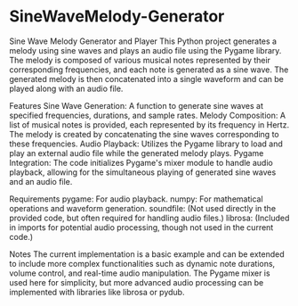 # SineWaveMelody-Generator
Sine Wave Melody Generator and Player
This Python project generates a melody using sine waves and plays an audio file using the Pygame library. The melody is composed of various musical notes represented by their corresponding frequencies, and each note is generated as a sine wave. The generated melody is then concatenated into a single waveform and can be played along with an audio file.

Features
Sine Wave Generation: A function to generate sine waves at specified frequencies, durations, and sample rates.
Melody Composition: A list of musical notes is provided, each represented by its frequency in Hertz. The melody is created by concatenating the sine waves corresponding to these frequencies.
Audio Playback: Utilizes the Pygame library to load and play an external audio file while the generated melody plays.
Pygame Integration: The code initializes Pygame's mixer module to handle audio playback, allowing for the simultaneous playing of generated sine waves and an audio file.


Requirements
pygame: For audio playback.
numpy: For mathematical operations and waveform generation.
soundfile: (Not used directly in the provided code, but often required for handling audio files.)
librosa: (Included in imports for potential audio processing, though not used in the current code.)

Notes
The current implementation is a basic example and can be extended to include more complex functionalities such as dynamic note durations, volume control, and real-time audio manipulation.
The Pygame mixer is used here for simplicity, but more advanced audio processing can be implemented with libraries like librosa or pydub.
